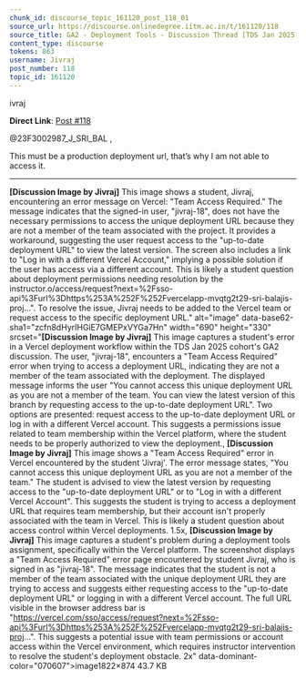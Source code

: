 ```yaml
---
chunk_id: discourse_topic_161120_post_118_01
source_url: https://discourse.onlinedegree.iitm.ac.in/t/161120/118
source_title: GA2 - Deployment Tools - Discussion Thread [TDS Jan 2025]
content_type: discourse
tokens: 863
username: Jivraj
post_number: 118
topic_id: 161120
---
```


ivraj

**Direct Link**: [Post #118](https://discourse.onlinedegree.iitm.ac.in/t/161120/118)

@23F3002987_J_SRI_BAL ,

This must be a production deployment url, that’s why I am not able to access it.

---

**[Discussion Image by Jivraj]** This image shows a student, Jivraj, encountering an error message on Vercel: "Team Access Required." The message indicates that the signed-in user, "jivraj-18", does not have the necessary permissions to access the unique deployment URL because they are not a member of the team associated with the project. It provides a workaround, suggesting the user request access to the "up-to-date deployment URL" to view the latest version. The screen also includes a link to "Log in with a different Vercel Account," implying a possible solution if the user has access via a different account. This is likely a student question about deployment permissions needing resolution by the instructor.o/access/request?next=%2Fsso-api%3Furl%3Dhttps%253A%252F%252Fvercelapp-mvqtg2t29-sri-balajis-proj...". To resolve the issue, Jivraj needs to be added to the Vercel team or request access to the specific deployment URL." alt="image" data-base62-sha1="zcfn8dHyrIHGiE7GMEPxVYGa7Hn" width="690" height="330" srcset="**[Discussion Image by Jivraj]** This image captures a student's error in a Vercel deployment workflow within the TDS Jan 2025 cohort's GA2 discussion. The user, "jivraj-18", encounters a "Team Access Required" error when trying to access a deployment URL, indicating they are not a member of the team associated with the deployment. The displayed message informs the user "You cannot access this unique deployment URL as you are not a member of the team. You can view the latest version of this branch by requesting access to the up-to-date deployment URL". Two options are presented: request access to the up-to-date deployment URL or log in with a different Vercel account. This suggests a permissions issue related to team membership within the Vercel platform, where the student needs to be properly authorized to view the deployment., **[Discussion Image by Jivraj]** This image shows a "Team Access Required" error in Vercel encountered by the student 'Jivraj'. The error message states, "You cannot access this unique deployment URL as you are not a member of the team." The student is advised to view the latest version by requesting access to the "up-to-date deployment URL" or to "Log in with a different Vercel Account". This suggests the student is trying to access a deployment URL that requires team membership, but their account isn't properly associated with the team in Vercel. This is likely a student question about access control within Vercel deployments. 1.5x, **[Discussion Image by Jivraj]** This image captures a student's problem during a deployment tools assignment, specifically within the Vercel platform. The screenshot displays a "Team Access Required" error page encountered by student Jivraj, who is signed in as "jivraj-18". The message indicates that the student is not a member of the team associated with the unique deployment URL they are trying to access and suggests either requesting access to the "up-to-date deployment URL" or logging in with a different Vercel account. The full URL visible in the browser address bar is "https://vercel.com/sso/access/request?next=%2Fsso-api%3Furl%3Dhttps%253A%252F%252Fvercelapp-mvqtg2t29-sri-balajis-proj...". This suggests a potential issue with team permissions or account access within the Vercel environment, which requires instructor intervention to resolve the student's deployment obstacle. 2x" data-dominant-color="070607">image1822×874 43.7 KB
